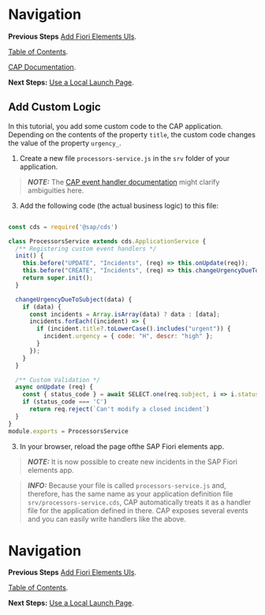 # Navigation

**Previous Steps**
[Add Fiori Elements UIs](03_Add_Fiori_Elements_UIs.md).

[Table of Contents](Table_of_Contents.md).

[CAP Documentation](https://cap.cloud.sap/docs/).

**Next Steps:**
[Use a Local Launch Page](05_Use_a_Local_Launch_Page.md).

## Add Custom Logic 

In this tutorial, you add some custom code to the CAP application. Depending on the contents of the property `title`, the custom code changes the value of the property `urgency_`.

1. Create a new file `processors-service.js` in the `srv` folder of your application.

> **_NOTE:_** The [CAP event handler documentation](https://cap.cloud.sap/docs/java/provisioning-api#handlerclasses) might clarify ambiguities here.

3. Add the following code (the actual business logic) to this file:

```js

const cds = require('@sap/cds')

class ProcessorsService extends cds.ApplicationService {
  /** Registering custom event handlers */
  init() {
    this.before("UPDATE", "Incidents", (req) => this.onUpdate(req));
    this.before("CREATE", "Incidents", (req) => this.changeUrgencyDueToSubject(req.data));
    return super.init();
  }

  changeUrgencyDueToSubject(data) {
    if (data) {
      const incidents = Array.isArray(data) ? data : [data];
      incidents.forEach((incident) => {
        if (incident.title?.toLowerCase().includes("urgent")) {
          incident.urgency = { code: "H", descr: "high" };
        }
      });
    }
  }

  /** Custom Validation */
  async onUpdate (req) {
    const { status_code } = await SELECT.one(req.subject, i => i.status_code).where({ID: req.data.ID})
    if (status_code === 'C')
      return req.reject(`Can't modify a closed incident`)
  }
}
module.exports = ProcessorsService
```

3. In your browser, reload the page ofthe SAP Fiori elements app.

> **_NOTE:_** It is now possible to create new incidents in the SAP Fiori elements app.

> **_INFO:_** Because your file is called `processors-service.js` and, therefore, has the same name
> as your application definition file `srv/processors-service.cds`, CAP automatically treats it as a
> handler file for the application defined in there. CAP exposes several events and you can easily
> write handlers like the above.

# Navigation

**Previous Steps**
[Add Fiori Elements UIs](03_Add_Fiori_Elements_UIs.md).

[Table of Contents](Table_of_Contents.md).

**Next Steps:**
[Use a Local Launch Page](05_Use_a_Local_Launch_Page.md).
